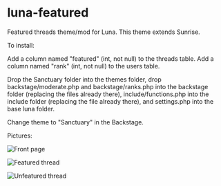 # luna-featured
Featured threads theme/mod for Luna. This theme extends Sunrise.


To install:

Add a column named "featured" (int, not null) to the threads table. Add a column named "rank" (int, not null) to the users table.

Drop the Sanctuary folder into the themes folder, drop backstage/moderate.php and backstage/ranks.php into the backstage folder (replacing the files already there),
 include/functions.php into the include folder (replacing the file already there),
 and settings.php into the base luna folder.

Change theme to "Sanctuary" in the Backstage.

Pictures:

![Front page](http://i.imgur.com/7FiGvYU.png)

![Featured thread](http://i.imgur.com/6gAVQbc.png)

![Unfeatured thread](http://i.imgur.com/6smbxVu.png)
